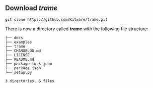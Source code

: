 ## Download ***trame***

```
git clone https://github.com/Kitware/trame.git
```

There is now a directory called ***trame*** with the following file structure:

```
├── docs
├── examples
├── trame
├── CHANGELOG.md
├── LICENSE
├── README.md
├── package-lock.json
├── package.json
└── setup.py

3 directories, 6 files
```
